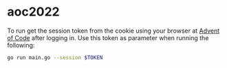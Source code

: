 # aoc2022
To run get the session token from the cookie using your browser at [Advent of Code](https://adventofcode.com) after logging in. Use this token as parameter when running the following:
```bash
go run main.go --session $TOKEN
```
